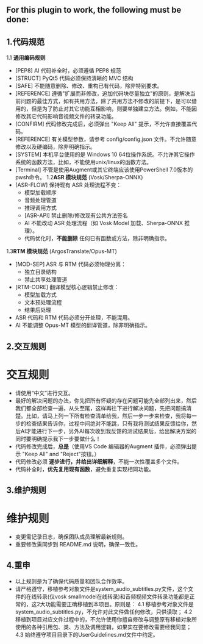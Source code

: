 ## For this plugin to work, the following must be done:
##  1.代码规范
1.1 **通用编码规则**
- [PEP8]  AI 代码补全时，必须遵循 PEP8 规范
- [STRUCT] PyQt5 代码必须保持清晰的 MVC 结构
- [SAFE] 不能随意删除、修改、重构已有代码，除非特别要求。
- [REFERENCE] 遵循"扩展而非修改，追加代码块尽量独立"的原则，是解决当前问题的最佳方式，如有共用方法，除了共用方法不修改的前提下，是可以借用的，但是为了防止对其它功能互相影响，则要单独建立方法。例如，不能因修改其它代码影响音视频文件的转录功能。
- [CONFIRM] 代码修改完成后，必须弹出 "Keep All" 提示，不允许直接覆盖代码。
- [REFERENCE] 有关模型参数，请参考 config/config.json 文件。不允许随意修改以及硬编码，除非明确指示。
- [SYSTEM] 本机平台使用的是 Windows 10 64位操作系统。不允许其它操作系统的函数方法，比如，不能使用unix/linux的函数方法。
- [Terminal] 不管是使用Augment或其它终端应该使用PowerShell 7.0版本的pwsh命令。
1.2**ASR 模块规范** (Vosk/Sherpa-ONNX)
- [ASR-FLOW] 保持现有 ASR 处理流程不变：
     - 模型加载顺序
     - 音频处理管道
     - 推理调用方式
     - [ASR-API] 禁止删除/修改现有公共方法签名
     - AI 不能改动 ASR 处理流程（如 Vosk Model 加载、Sherpa-ONNX 推理）。
     - 代码优化时，**不能删除** 任何已有函数或方法，除非明确指示。

1.3**RTM 模块规范** (ArgosTranslate/Opus-MT)
   - [MOD-SEP] ASR 与 RTM 代码必须物理分离：
        - 独立目录结构
        - 禁止共享处理管道
   - [RTM-CORE] 翻译模型核心逻辑禁止修改：
        - 模型加载方式
        - 文本预处理流程
        - 结果后处理
- ASR 代码和 RTM 代码必须分开处理，不能混用。
- AI 不能调整 Opus-MT 模型的翻译管道，除非明确指示。

## 2.交互规则
# 交互规则
- 请使用“中文”进行交互。
- 最好的解决问题的办法，你先把所有怀疑的存在问题可能先全部列出来，然后我们都全部检查一遍，从头至尾，这样再往下进行解决问题，先把问题搞清楚。比如，请马上列一下所有检查清单给我，然后一步一步来检查，我将每一步的检查结果告诉你，过程中间绝对不能跳，只有我将测试结果反馈给你，然后AI才能进行下一步，另外AI每次收到我反馈的测试结果后，给出解决方案的同时要明确提示我下一步要做什么！
- 代码修改完成后，**总是**（使用VS Code 编辑器的Augment 插件，必须弹出提示 "Keep All" and "Reject"按钮。）
- 代码修改必须 **逐步进行，并给出详细解释**，不能一次性覆盖多个文件。
- 代码补全时，**优先复用现有函数**，避免重复实现相同功能。
## 3.维护规则
# 维护规则
- 变更需记录日志，确保团队成员理解最新规则。
- 重要修改需同步到 README.md 说明，确保一致性。
## 4.重申
- 以上规则是为了确保代码质量和团队合作效率。
- 请严格遵守，移植参考对象文件是system_audio_subtitles.py文件，这个文件的在线转录(仅vosk smallmodel在线转录)和音频视频文件转录功能都是正常的，这2大功能需要正确移植到本项目。原则是：
    4.1 移植参考对象文件是system_audio_subtitles.py，不允许对此文件做任何修改，只供读取；
    4.2 移植到项目对应文件过程中的，不允许使用你擅自修改与调整原有移植对象所使用的各种引用包、类、方法及调用逻辑，如果实在要修改需要经我同意；
    4.3 始终遵守项目目录下的UserGuidelines.md文件中约定。
